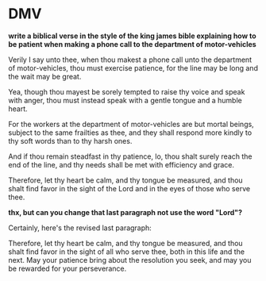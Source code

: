 # DMV

__write a biblical verse in the style of the king james bible explaining how to be patient when making a phone call to the department of motor-vehicles__

Verily I say unto thee, when thou makest a phone call unto the department of motor-vehicles, thou must exercise patience, for the line may be long and the wait may be great.

Yea, though thou mayest be sorely tempted to raise thy voice and speak with anger, thou must instead speak with a gentle tongue and a humble heart.

For the workers at the department of motor-vehicles are but mortal beings, subject to the same frailties as thee, and they shall respond more kindly to thy soft words than to thy harsh ones.

And if thou remain steadfast in thy patience, lo, thou shalt surely reach the end of the line, and thy needs shall be met with efficiency and grace.

Therefore, let thy heart be calm, and thy tongue be measured, and thou shalt find favor in the sight of the Lord and in the eyes of those who serve thee.

__thx, but can you change that last paragraph not use the word "Lord"?__

Certainly, here's the revised last paragraph:

Therefore, let thy heart be calm, and thy tongue be measured, and thou shalt find favor in the sight of all who serve thee, both in this life and the next. May your patience bring about the resolution you seek, and may you be rewarded for your perseverance.